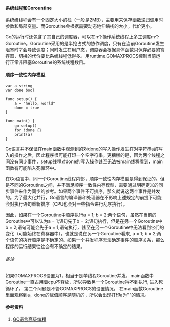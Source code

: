 #### 系统线程和Gorountine

系统级线程会有一个固定大小的栈（一般是2MB），主要用来保存函数递归调用时参数和局部变量。而Goroutine会根据需要动态地伸缩栈的大小，代价更小。

Go的运行时还包含了其自己的调度器，可以在n个操作系统线程上多工调度m个Goroutine。Goroutine采用的是半抢占式的协作调度，只有在当前Goroutine发生阻塞时才会导致调度；同时发生在用户态，调度器会根据具体函数只保存必要的寄存器，切换的代价要比系统线程低得多。用runtime.GOMAXPROCS控制当前运行正常非阻塞Goroutine的系统线程数目。

#### 顺序一致性内存模型


```
var a string
var done bool

func setup() {
    a = "hello, world"
    done = true
}

func main() {
    go setup()
    for !done {}
    print(a)
}
```

Go语言并不保证在main函数中观测到的对done的写入操作发生在对字符串a的写入的操作之后，因此程序很可能打印一个空字符串。更糟糕的是，因为两个线程之间没有同步事件，setup线程对done的写入操作甚至无法被main线程看到，main函数有可能陷入死循环中。

在Go语言中，同一个Goroutine线程内部，顺序一致性内存模型是得到保证的。但是不同的Goroutine之间，并不满足顺序一致性内存模型，需要通过明确定义的同步事件来作为同步的参考。如果两个事件不可排序，那么就说这两个事件是并发的。为了最大化并行，Go语言的编译器和处理器在不影响上述规定的前提下可能会对执行语句重新排序（CPU也会对一些指令进行乱序执行）。

因此，如果在一个Goroutine中顺序执行a = 1; b = 2;两个语句，虽然在当前的Goroutine中可以认为a = 1;语句先于b = 2;语句执行，但是在另一个Goroutine中b = 2;语句可能会先于a = 1;语句执行，甚至在另一个Goroutine中无法看到它们的变化（可能始终在寄存器中）。也就是说在另一个Goroutine看来, a = 1; b = 2;两个语句的执行顺序是不确定的。如果一个并发程序无法确定事件的顺序关系，那么程序的运行结果往往会有不确定的结果。

###### 备注
如果GOMAXPROCS设置为1，相当于是单线程Goroutine并发，main函数中Goroutine一直占用着cpu不释放，所以导致另一个Goroutine得不到执行, 进入死循环了。 第二个问题是不管GOMAXPROCS的设置情况， 在main函数Goroutine里面观察到a，done的赋值顺序是随机的，所以会出现打印a为""的情况。

#### 参考资料
1. [GO语言高级编程](https://chai2010.cn/advanced-go-programming-book/ch1-basic/ch1-05-mem.html)